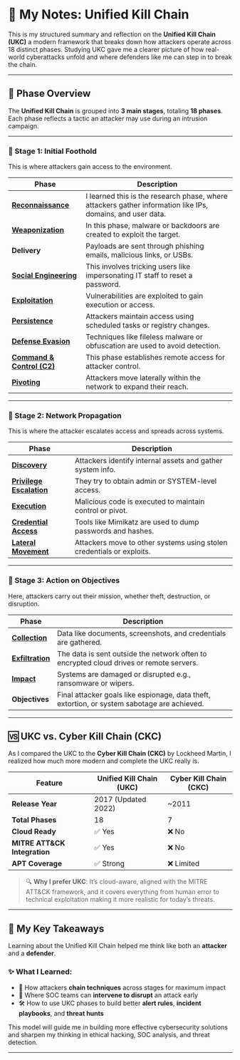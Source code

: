 # 📘 My Notes: Unified Kill Chain

This is my structured summary and reflection on the **Unified Kill Chain (UKC)** a modern framework that breaks down how attackers operate across 18 distinct phases. Studying UKC gave me a clearer picture of how real-world cyberattacks unfold and where defenders like me can step in to break the chain.

---

## 🔄 Phase Overview

The **Unified Kill Chain** is grouped into **3 main stages**, totaling **18 phases**. Each phase reflects a tactic an attacker may use during an intrusion campaign.

---

### 🔹 Stage 1: Initial Foothold

This is where attackers gain access to the environment.

| Phase | Description |
|-------|-------------|
| [**Reconnaissance**](https://attack.mitre.org/tactics/TA0043/) | I learned this is the research phase, where attackers gather information like IPs, domains, and user data. |
| [**Weaponization**](https://attack.mitre.org/tactics/TA0001/) | In this phase, malware or backdoors are created to exploit the target. |
| **Delivery** | Payloads are sent through phishing emails, malicious links, or USBs. |
| [**Social Engineering**](https://attack.mitre.org/tactics/TA0001/) | This involves tricking users like impersonating IT staff to reset a password. |
| [**Exploitation**](https://attack.mitre.org/tactics/TA0002/) | Vulnerabilities are exploited to gain execution or access. |
| [**Persistence**](https://attack.mitre.org/tactics/TA0003/) | Attackers maintain access using scheduled tasks or registry changes. |
| [**Defense Evasion**](https://attack.mitre.org/tactics/TA0005/) | Techniques like fileless malware or obfuscation are used to avoid detection. |
| [**Command & Control (C2)**](https://attack.mitre.org/tactics/TA0011/) | This phase establishes remote access for attacker control. |
| [**Pivoting**](https://attack.mitre.org/tactics/TA0008/) | Attackers move laterally within the network to expand their reach. |

---

### 🔹 Stage 2: Network Propagation

This is where the attacker escalates access and spreads across systems.

| Phase | Description |
|-------|-------------|
| [**Discovery**](https://attack.mitre.org/tactics/TA0007/) | Attackers identify internal assets and gather system info. |
| [**Privilege Escalation**](https://attack.mitre.org/tactics/TA0004/) | They try to obtain admin or SYSTEM-level access. |
| [**Execution**](https://attack.mitre.org/tactics/TA0002/) | Malicious code is executed to maintain control or pivot. |
| [**Credential Access**](https://attack.mitre.org/tactics/TA0006/) | Tools like Mimikatz are used to dump passwords and hashes. |
| [**Lateral Movement**](https://attack.mitre.org/tactics/TA0008/) | Attackers move to other systems using stolen credentials or exploits. |

---

### 🔹 Stage 3: Action on Objectives

Here, attackers carry out their mission, whether theft, destruction, or disruption.

| Phase | Description |
|-------|-------------|
| [**Collection**](https://attack.mitre.org/tactics/TA0009/) | Data like documents, screenshots, and credentials are gathered. |
| [**Exfiltration**](https://attack.mitre.org/tactics/TA0010/) | The data is sent outside the network often to encrypted cloud drives or remote servers. |
| [**Impact**](https://attack.mitre.org/tactics/TA0040/) | Systems are damaged or disrupted e.g., ransomware or wipers. |
| **Objectives** | Final attacker goals like espionage, data theft, extortion, or system sabotage are achieved. |

---

## 🆚 UKC vs. Cyber Kill Chain (CKC)

As I compared the UKC to the **Cyber Kill Chain (CKC)** by Lockheed Martin, I realized how much more modern and complete the UKC really is.

| Feature | Unified Kill Chain (UKC) | Cyber Kill Chain (CKC) |
|---------|--------------------------|-------------------------|
| **Release Year** | 2017 (Updated 2022) | ~2011 |
| **Total Phases** | 18 | 7 |
| **Cloud Ready** | ✅ Yes | ❌ No |
| **MITRE ATT&CK Integration** | ✅ Yes | ❌ No |
| **APT Coverage** | ✅ Strong | ❌ Limited |

> 🔍 **Why I prefer UKC**: It’s cloud-aware, aligned with the MITRE ATT&CK framework, and it covers everything from human error to technical exploitation  making it more realistic for today’s threats.

---

## 🧠 My Key Takeaways

Learning about the Unified Kill Chain helped me think like both an **attacker** and a **defender**.

### ✨ What I Learned:

- 🔗 How attackers **chain techniques** across stages for maximum impact  
- 🚨 Where SOC teams can **intervene to disrupt** an attack early  
- 🛠️ How to use UKC phases to build better **alert rules**, **incident playbooks**, and **threat hunts**  

This model will guide me in building more effective cybersecurity solutions and sharpen my thinking in ethical hacking, SOC analysis, and threat detection.

---
